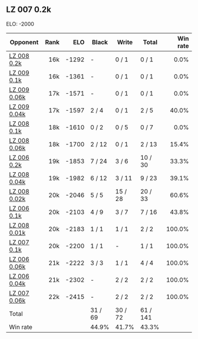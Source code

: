 ## LZ 007 0.2k ##

ELO: -2000

Opponent | Rank | ELO | Black | Write | Total | Win rate
---------|-----:|----:|-------|-------|-------|-------:
[LZ 008 0.2k](LZ%20008%200.2k.md) | 16k | -1292 | - | 0 / 1 | 0 / 1 | 0.0%
[LZ 009 0.1k](LZ%20009%200.1k.md) | 16k | -1361 | - | 0 / 1 | 0 / 1 | 0.0%
[LZ 009 0.06k](LZ%20009%200.06k.md) | 17k | -1571 | - | 0 / 1 | 0 / 1 | 0.0%
[LZ 009 0.04k](LZ%20009%200.04k.md) | 17k | -1597 | 2 / 4 | 0 / 1 | 2 / 5 | 40.0%
[LZ 008 0.1k](LZ%20008%200.1k.md) | 18k | -1610 | 0 / 2 | 0 / 5 | 0 / 7 | 0.0%
[LZ 008 0.06k](LZ%20008%200.06k.md) | 18k | -1700 | 2 / 12 | 0 / 1 | 2 / 13 | 15.4%
[LZ 006 0.2k](LZ%20006%200.2k.md) | 19k | -1853 | 7 / 24 | 3 / 6 | 10 / 30 | 33.3%
[LZ 008 0.04k](LZ%20008%200.04k.md) | 19k | -1982 | 6 / 12 | 3 / 11 | 9 / 23 | 39.1%
[LZ 008 0.02k](LZ%20008%200.02k.md) | 20k | -2046 | 5 / 5 | 15 / 28 | 20 / 33 | 60.6%
[LZ 006 0.1k](LZ%20006%200.1k.md) | 20k | -2103 | 4 / 9 | 3 / 7 | 7 / 16 | 43.8%
[LZ 008 0.01k](LZ%20008%200.01k.md) | 20k | -2183 | 1 / 1 | 1 / 1 | 2 / 2 | 100.0%
[LZ 007 0.1k](LZ%20007%200.1k.md) | 20k | -2200 | 1 / 1 | - | 1 / 1 | 100.0%
[LZ 006 0.06k](LZ%20006%200.06k.md) | 21k | -2222 | 3 / 3 | 1 / 1 | 4 / 4 | 100.0%
[LZ 006 0.04k](LZ%20006%200.04k.md) | 21k | -2302 | - | 2 / 2 | 2 / 2 | 100.0%
[LZ 007 0.06k](LZ%20007%200.06k.md) | 22k | -2415 | - | 2 / 2 | 2 / 2 | 100.0%
Total | | | 31 / 69 | 30 / 72 | 61 / 141 | 
Win rate| | | 44.9% | 41.7% | 43.3% | 
